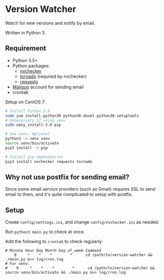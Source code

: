 # Version Watcher

Watch for new versions and notify by email.

Written in Python 3.

## Requirement

* Python 3.5+
* Python packages:
    * [nvchecker](https://github.com/lilydjwg/nvchecker)
    * [tornado](https://pypi.org/project/tornado/) (required by nvchecker)
    * [requests](https://github.com/kennethreitz/requests)
* [Maligun](https://www.mailgun.com/) account for sending email
* crontab

Setup on CentOS 7:

```bash
# Install Python 3.6
sudo yum install python36 python36-devel python36-setuptools
# Unnecessary if using venv
sudo easy_install-3.6 pip

# Use venv. Optional
python3 -m venv venv
source venv/bin/activate
pip3 install -U pip

# Install pip dependencies
pip3 install nvchecker requests tornado
```

## Why not use postfix for sending email?

Since some email service providers (such as Gmail) requires SSL to send email to them, and it's quite complicated to setup with postfix.

## Setup

Create `config/settings.ini`, and change `config/nvchecker.ini` as needed.

Run `python3 main.py` to check at once.

Add the following to `crontab` to check regularly:

```
# Minute Hour Day Month Day_of_week Command
    0     *    *    *        *      cd /path/to/version-watcher && ./main.py &>> log/cron.log
# For venv:
#    0     *    *    *        *      cd /path/to/version-watcher && source venv/bin/activate && ./main.py &>> log/cron.log
```
